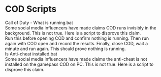 # COD Scripts

Call of Duty - What is running.bat
<br />
Some social media influencers have made claims COD runs invisibly in the background. This is not true. Here is a script to disprove this claim.
<br />
Run this before opening COD and confirm nothing is running.
Then run again with COD open and record the results.
Finally, close COD, wait a minute and run again. This should prove nothing is running.
<br />
Is Anti-cheat installed.bat
<br />
Some social media influencers have made claims the anti-cheat is not installed on the gamepass COD on PC. This is not true. Here is a script to disprove this claim.
